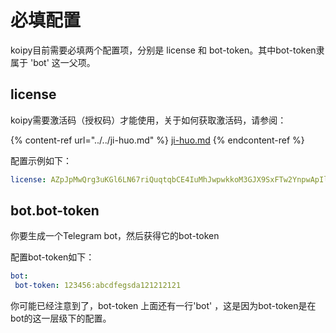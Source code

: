 # 必填配置

koipy目前需要必填两个配置项，分别是 license 和 bot-token。其中bot-token隶属于 'bot' 这一父项。



## license

koipy需要激活码（授权码）才能使用，关于如何获取激活码，请参阅：

{% content-ref url="../../ji-huo.md" %}
[ji-huo.md](../../ji-huo.md)
{% endcontent-ref %}

配置示例如下：

```yaml
license: AZpJpMwQrg3uKGl6LN67riQuqtqbCE4IuMhJwpwkkoM3GJX9SxFTw2YnpwApIlyNDwBb7DA0v_A6Ayrq3A5KfJy18AJF4ozR3tvrpqfsIZBfkGeIdesnUHVvF1vXZVwphG8NQCGT6gV28HSUmJIAmM5hStaxCLDMeCkg0Ncrdpqn08J38AM-1EKUDVnKc8kDyEaHM8_A8ECwZ3ZUuS9FhzLk6gKr0UgVHKwgeETLN8I1I01tmMsFN_hmoPlabQA0eyUkhsauB8HQ23u8ceorZlqqBeNeUtOE6A1EJK6UPEMMvqJ6EXjz46dXW7B0QUfHgTb9ODvw6kO2JMc7fwoZgyeL7nvWakBsrzOBwqLXry-38rvB8P-MF4GImsVv5ppYPKHSdyPJLSQs_2OvsxFBySQtW35k_q3rhkQqogMXo08dtrdLB2UaP3nfz6w2AF-rwY8SThIpjHZpbj-U58-NLhg2NrAVs0yC5Xw6w7ym7DGhuOF9wsUFQM_unlOY9QqvFa32QbVMNDuOnQdcyvdObi3QQg_BYFIfCV1iny2Z7sN9WmU1Oz34bQgFceMSCeQHRa2bIMq7ni2p2I3qUlE-XaIi0i9EbigrKOzDu1ro0gnobdsWkbcF2LruNvEARo6XqynlRjFEjdM8mlPNae4wYkPvTOEHusDLmXltli8brlw=.CXXs2wBVqj_pdTqSd3DDmEuOq2O5Tkh4GjEiG_UIbCDHP66cHlPAOJfss6P_HO2LcZS43mcVqBOLmkaH2lRHLw==
```

## bot.bot-token

你要生成一个Telegram bot，然后获得它的bot-token

配置bot-token如下：

```yaml
bot:
 bot-token: 123456:abcdfegsda121212121
```

你可能已经注意到了，bot-token 上面还有一行'bot' ，这是因为bot-token是在bot的这一层级下的配置。
